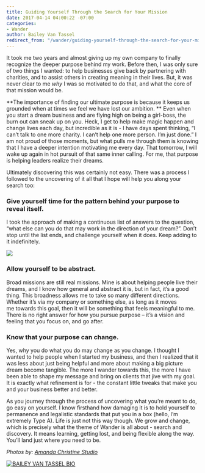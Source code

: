 ```yaml
---
title: Guiding Yourself Through the Search for Your Mission
date: 2017-04-14 04:00:22 -07:00
categories:
- Wander
author: Bailey Van Tassel
redirect_from: "/wander/guiding-yourself-through-the-search-for-your-mission/"
---
```


It took me two years and almost giving up my own company to finally recognize the deeper purpose behind my work. Before then, I was only sure of two things I wanted: to help businesses give back by partnering with charities, and to assist others in creating meaning in their lives. But, it was never clear to me _why_ I was so motivated to do that, and what the core of that mission would be.

**The importance of finding our ultimate purpose is because it keeps us grounded when at times we feel we have lost our ambition. ** Even when you start a dream business and are flying high on being a girl-boss, the burn out can sneak up on you. Heck, I get to help make magic happen and change lives each day, but incredible as it is - I have days spent thinking, “I can’t talk to one more charity. I can’t help one more person. I’m just done.” I am not proud of those moments, but what pulls me through them is knowing that I have a deeper intention motivating me every day. That tomorrow, I will wake up again in hot pursuit of that same inner calling. For me, that purpose is helping leaders realize their dreams.

Ultimately discovering this was certainly not easy. There was a process I followed to the uncovering of it all that I hope will help you along your search too:

### **Give yourself time for the pattern behind your purpose to reveal itself.**

I took the approach of making a continuous list of answers to the question, “what else can you do that may work in the direction of your dream?”. Don’t stop until the list ends, and challenge yourself when it does. Keep adding to it indefinitely.

![](https://yellow-blog-images.imgix.net/2017/04/ACS_Andersons-1216.jpg)

### **Allow yourself to be abstract.**

Broad missions are still real missions. Mine is about helping people live their dreams, and I know how general and abstract it is, but in fact, it’s a good thing. This broadness allows me to take so many different directions. Whether it’s via my company or something else, as long as it moves me towards this goal, then it will be something that feels meaningful to me. There is no right answer for how you pursue purpose – it’s a vision and feeling that you focus on, and go after.

### **Know that your purpose can change.**

Yes, why you do what you do may change as you change. I thought I wanted to help people when I started my business, and then I realized that it was less about just being helpful and more about making a big picture dream become tangible. The more I wander towards this, the more I have been able to shape my message and bring on clients that jive with my goal. It is exactly what refinement is for - the constant little tweaks that make you and your business better and better.

As you journey through the process of uncovering what you’re meant to do, go easy on yourself. I know firsthand how damaging it is to hold yourself to permanence and legalistic standards that put you in a box (hello, I’m extremely Type A). Life is just not this way though. We grow and change, which is precisely what the theme of Wander is all about - search and discovery. It means learning, getting lost, and being flexible along the way. You’ll land just where you need to be.

_Photos by: [Amanda Christine Studio](http://www.amandachristinestudio.com/)_

[![BAILEY VAN TASSEL BIO](https://yellow-blog-images.imgix.net/2017/04/BAILEY-VAN-TASSEL-BIO-new.jpg)](http://www.abelimpact.com/about/)
